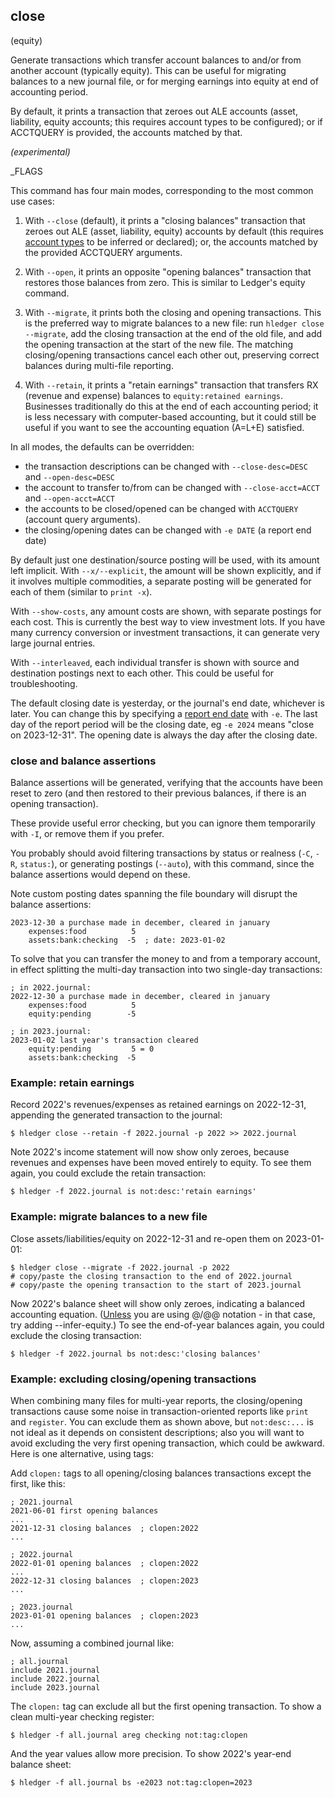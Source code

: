 ## close

(equity)

Generate transactions which transfer account balances to and/or from
another account (typically equity).
This can be useful for migrating balances to a new journal file, 
or for merging earnings into equity at end of accounting period.

By default, it prints a transaction that zeroes out ALE accounts
(asset, liability, equity accounts; this requires account types to be configured);
or if ACCTQUERY is provided, the accounts matched by that.

*(experimental)*

_FLAGS

This command has four main modes, corresponding to the most common use cases:

1. With `--close` (default), it prints a "closing balances" transaction
that zeroes out ALE (asset, liability, equity) accounts by default
(this requires [account types](hledger.md#account-types) to be inferred or declared);
or, the accounts matched by the provided ACCTQUERY arguments.

2. With `--open`, it prints an opposite "opening balances" transaction that restores
those balances from zero. This is similar to Ledger's equity command.

3. With `--migrate`, it prints both the closing and opening transactions.
This is the preferred way to migrate balances to a new file:
run `hledger close --migrate`, 
add the closing transaction at the end of the old file, and
add the opening transaction at the start of the new file.
The matching closing/opening transactions cancel each other out,
preserving correct balances during multi-file reporting.

4. With `--retain`, it prints a "retain earnings" transaction that transfers
RX (revenue and expense) balances to `equity:retained earnings`.
Businesses traditionally do this at the end of each accounting period;
it is less necessary with computer-based accounting, but it could still be useful
if you want to see the accounting equation (A=L+E) satisfied.

In all modes, the defaults can be overridden:

- the transaction descriptions can be changed with `--close-desc=DESC` and `--open-desc=DESC`
- the account to transfer to/from can be changed with `--close-acct=ACCT` and `--open-acct=ACCT`
- the accounts to be closed/opened can be changed with `ACCTQUERY` (account query arguments).
- the closing/opening dates can be changed with `-e DATE` (a report end date)

By default just one destination/source posting will be used, with its amount left implicit.
With `--x/--explicit`, the amount will be shown explicitly,
and if it involves multiple commodities, a separate posting will be generated for each of them
(similar to `print -x`).

With `--show-costs`, any amount costs are shown, with separate postings for each cost.
This is currently the best way to view investment lots.
If you have many currency conversion or investment transactions, it can generate very large journal entries.

With `--interleaved`, each individual transfer is shown with source
and destination postings next to each other.
This could be useful for troubleshooting.

The default closing date is yesterday, or the journal's end date, whichever is later.
You can change this by specifying a [report end date](#report-start--end-date) with `-e`.
The last day of the report period will be the closing date, eg `-e 2024` means "close on 2023-12-31".
The opening date is always the day after the closing date.

### close and balance assertions

Balance assertions will be generated, verifying that the accounts have been reset to zero
(and then restored to their previous balances, if there is an opening transaction).

These provide useful error checking, but you can ignore them temporarily with `-I`,
or remove them if you prefer.

You probably should avoid filtering transactions by status or realness
(`-C`, `-R`, `status:`), or generating postings (`--auto`),
with this command, since the balance assertions would depend on these.

Note custom posting dates spanning the file boundary will disrupt the balance assertions:

```journal
2023-12-30 a purchase made in december, cleared in january
    expenses:food          5
    assets:bank:checking  -5  ; date: 2023-01-02
```

To solve that you can transfer the money to and from a temporary account,
in effect splitting the multi-day transaction into two single-day transactions:

```journal
; in 2022.journal:
2022-12-30 a purchase made in december, cleared in january
    expenses:food          5
    equity:pending        -5

; in 2023.journal:
2023-01-02 last year's transaction cleared
    equity:pending         5 = 0
    assets:bank:checking  -5
```

### Example: retain earnings

<!-- XXX update -->

Record 2022's revenues/expenses as retained earnings on 2022-12-31,
appending the generated transaction to the journal:
 
```cli
$ hledger close --retain -f 2022.journal -p 2022 >> 2022.journal
```

Note 2022's income statement will now show only zeroes,
because revenues and expenses have been moved entirely to equity.
To see them again, you could exclude the retain transaction:
```cli
$ hledger -f 2022.journal is not:desc:'retain earnings'
```

### Example: migrate balances to a new file

Close assets/liabilities/equity on 2022-12-31 and re-open them on 2023-01-01:

```cli
$ hledger close --migrate -f 2022.journal -p 2022
# copy/paste the closing transaction to the end of 2022.journal
# copy/paste the opening transaction to the start of 2023.journal
```

<!--
Or, you can automate more by generating one transaction at a time:

```cli
$ hledger close --close -f 2022.journal -p 2022 >> 2023.journal  # do this one first
$ hledger close --open  -f 2022.journal -p 2022 >> 2022.journal
```
-->

Now 2022's balance sheet will show only zeroes, indicating a balanced accounting equation.
([Unless](/investments.html#a-more-correct-entry) you are using @/@@ notation - in that case, try adding --infer-equity.)
To see the end-of-year balances again, you could exclude the closing transaction:
```cli
$ hledger -f 2022.journal bs not:desc:'closing balances'
```

### Example: excluding closing/opening transactions

When combining many files for multi-year reports, 
the closing/opening transactions cause some noise in transaction-oriented reports like `print` and `register`.
You can exclude them as shown above, but `not:desc:...` is not ideal
as it depends on consistent descriptions; also you will want to avoid excluding
the very first opening transaction, which could be awkward. 
Here is one alternative, using tags:

Add `clopen:` tags to all opening/closing balances transactions except the first,
like this:

```journal
; 2021.journal
2021-06-01 first opening balances
...
2021-12-31 closing balances  ; clopen:2022
...
```

```journal
; 2022.journal
2022-01-01 opening balances  ; clopen:2022
...
2022-12-31 closing balances  ; clopen:2023
...
```
```journal
; 2023.journal
2023-01-01 opening balances  ; clopen:2023
...
```

Now, assuming a combined journal like:

```journal
; all.journal
include 2021.journal
include 2022.journal
include 2023.journal
```

The `clopen:` tag can exclude all but the first opening transaction.
To show a clean multi-year checking register:
```cli
$ hledger -f all.journal areg checking not:tag:clopen
```

And the year values allow more precision.
To show 2022's year-end balance sheet:
```cli
$ hledger -f all.journal bs -e2023 not:tag:clopen=2023
```
